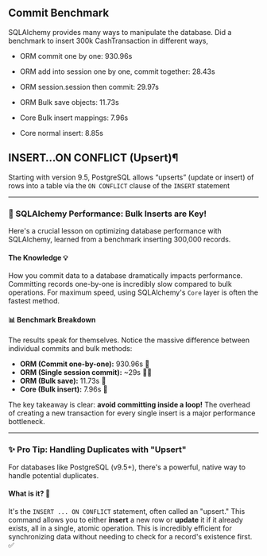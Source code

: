 
## Commit Benchmark

SQLAlchemy provides many ways to manipulate the database. Did a benchmark to insert 300k CashTransaction in different ways,

- ORM commit one by one: 930.96s
    
- ORM add into session one by one, commit together: 28.43s
    
- ORM session.session then commit: 29.97s
    
- ORM Bulk save objects: 11.73s
    
- Core Bulk insert mappings: 7.96s
    
- Core normal insert: 8.85s

## INSERT…ON CONFLICT (Upsert)¶
Starting with version 9.5, PostgreSQL allows “upserts” (update or insert) of rows into a table via the `ON CONFLICT` clause of the `INSERT` statement

---
### 🧠 SQLAlchemy Performance: Bulk Inserts are Key!

Here's a crucial lesson on optimizing database performance with SQLAlchemy, learned from a benchmark inserting 300,000 records.

#### The Knowledge 💡

How you commit data to a database dramatically impacts performance. Committing records one-by-one is incredibly slow compared to bulk operations. For maximum speed, using SQLAlchemy's `Core` layer is often the fastest method.

#### 📊 Benchmark Breakdown

The results speak for themselves. Notice the massive difference between individual commits and bulk methods:

-   **ORM (Commit one-by-one):** 930.96s 🐢
-   **ORM (Single session commit):** ~29s 🏃‍♂️
-   **ORM (Bulk save):** 11.73s 💨
-   **Core (Bulk insert):** 7.96s 🚀

The key takeaway is clear: **avoid committing inside a loop!** The overhead of creating a new transaction for every single insert is a major performance bottleneck.

---

### ✨ Pro Tip: Handling Duplicates with "Upsert"

For databases like PostgreSQL (v9.5+), there's a powerful, native way to handle potential duplicates.

#### What is it? 🤔

It's the `INSERT ... ON CONFLICT` statement, often called an "upsert." This command allows you to either **insert** a new row or **update** it if it already exists, all in a single, atomic operation. This is incredibly efficient for synchronizing data without needing to check for a record's existence first. ✅